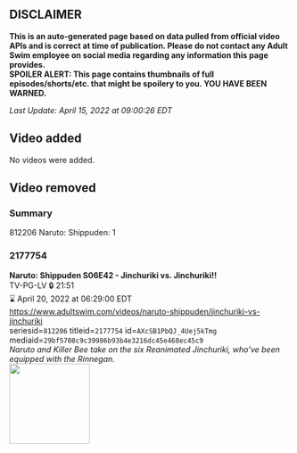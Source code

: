 ## DISCLAIMER
**This is an auto-generated page based on data pulled from official video APIs and is correct at time of publication. Please do not contact any Adult Swim employee on social media regarding any information this page provides.**  
**SPOILER ALERT: This page contains thumbnails of full episodes/shorts/etc. that might be spoilery to you. YOU HAVE BEEN WARNED.**  

_Last Update: April 15, 2022 at 09:00:26 EDT_
## Video added
No videos were added.  
## Video removed
### Summary
812206 Naruto: Shippuden: 1  
### 2177754
**Naruto: Shippuden S06E42 - Jinchuriki vs. Jinchuriki!!**  
TV-PG-LV 🔒 21:51  
⌛ April 20, 2022 at 06:29:00 EDT  
https://www.adultswim.com/videos/naruto-shippuden/jinchuriki-vs-jinchuriki  
seriesid=`812206` titleid=`2177754` id=`AXcSB1PbQJ_4Uej5kTmg` mediaid=`29bf5708c9c39986b93b4e3216dc45e468ec45c9`  
_Naruto and Killer Bee take on the six Reanimated Jinchuriki, who've been equipped with the Rinnegan._  
<a href="https://media.cdn.adultswim.com/uploads/20210122/thumbnails/2_21122131307-NarutoShippuden_325_JinchurikiVsJinchuriki.jpg"><img src="https://media.cdn.adultswim.com/uploads/20210122/thumbnails/2_21122131307-NarutoShippuden_325_JinchurikiVsJinchuriki.jpg" height="144px" /></a>
